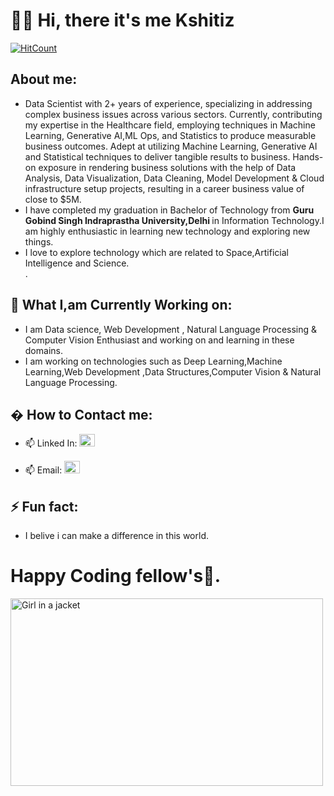  #  👋🏻 Hi, there it's me Kshitiz
 [![HitCount](http://hits.dwyl.com/kshitizs11/kshitizs11.svg)](http://hits.dwyl.com/kshitizs11/kshitizs11)


## About me:
- Data Scientist with 2+ years of experience, specializing in addressing complex business issues across various sectors. Currently, contributing my expertise in the Healthcare field, employing techniques in Machine Learning, Generative AI,ML Ops, and Statistics to produce measurable business outcomes. Adept at utilizing Machine Learning, Generative AI and Statistical techniques to deliver tangible results to business. Hands-on exposure in rendering business solutions with the help of Data Analysis, Data Visualization, Data Cleaning, Model Development & Cloud infrastructure setup projects, resulting in a career business value of close to $5M.
- I have completed my graduation in Bachelor of Technology from <b>Guru Gobind Singh Indraprastha University,Delhi </b> 
  in Information Technology.I am highly enthusiastic in learning new technology and exploring new things.<br>
- I love to explore technology which are related to Space,Artificial Intelligence and Science.<br>.

## 🎯 What I,am Currently Working on:
-  I am Data science, Web Development , Natural Language Processing & Computer Vision Enthusiast and working on and learning in these domains.
-  I am working on technologies such as Deep Learning,Machine Learning,Web Development ,Data Structures,Computer Vision & Natural Language Processing.

## � How to Contact me:

- 📫 Linked In: <a href="https://www.linkedin.com/in/kshitiz-sharma-532446181/" ><img src="https://b-i.forbesimg.com/williamarruda/files/2013/11/256px-Linkedin_icon.svg_.png" alt="Linked In" width="25" height="20"></a>


- 📫 Email: <a href="mailto: kshitizs545@gmail.com"><img src="https://youngchefsprogram.files.wordpress.com/2014/05/gmail.png?w=640" alt="E Mail" width="25" height="20"></a>

## ⚡ Fun fact:


-  I belive i can make a difference in this world. 

# Happy Coding fellow's🤩.
<img src="https://64.media.tumblr.com/2d0af9c90d1b1107313cc20bda01548a/tumblr_outwxnanpp1u79o2lo1_1280.gifv" alt="Girl in a jacket" width="500" height="300">

<!--
**
kshitizs11/kshitizs11** is a ✨ _special_ ✨ repository because its `README.md` (this file) appears on your GitHub profile.

## About me:

 
- 🔭I am an undergraduate 3'rd Year student at Dr Akhilesh Das Gupta Institute Of Technology & Management,Delhi<br>
    pursuing Bachelor of Engineering in Information Technology.I am highly enthusiastic in learning new technology<br>
    and exploring new things.I love to explore technology which are related to Space,Artificial Intelligence and Computer Science.<br>
    I love to explore technology which are related to Space,Artificial Intelligence and Computer Science 😍.
## What I,am Currently Working on:
- 🌱 I am Data science, Web Development , Software development & Computer Vision Enthusiast and working on and learning in these domains.

## What I am looking forward for at the moment: 
- 👯 I am Open For Internships, You can Send me your Offer on My mail or just Message me.

## How to reach me:


#### Linked In:
- 📫 Linked In: <a href="https://www.linkedin.com/in/kshitiz-sharma-532446181/">
 <img src="https://www.google.com/imgres?imgurl=https%3A%2F%2Fcdn.pixabay.com%2Fphoto%2F2017%2F08%2F22%2F11%2F56%2Flinked-in-2668700_1280.png&imgrefurl=https%3A%2F%2Fpixabay.com%2Fillustrations%2Flinked-in-logo-company-editorial-2668700%2F&tbnid=ffExIpiV1CMBZM&vet=12ahUKEwir_cam9K7sAhWc0jgGHfIaANMQMygEegUIARDAAQ..i&docid=NnRJEF5KKT4JEM&w=1280&h=1280&q=linked%20in%20images&ved=2ahUKEwir_cam9K7sAhWc0jgGHfIaANMQMygEegUIARDAAQ" alt="Linked In:"></a>
 #### G Mail:
- 📫 Email: <a href="kshitizs545@gmail.com">https://www.cyclonis.com/how-to-create-a-gmail-google-account-for-your-child/</a>


# ⚡ Fun fact:
-  I belive i can make a difference in this world😇

## Happy Coding fellow's🤩.
<img src="https://i.pinimg.com/originals/e4/26/70/e426702edf874b181aced1e2fa5c6cde.gif" alt="Girl in a jacket" width="100" height="100">
